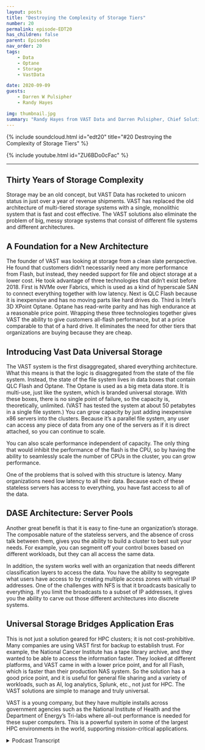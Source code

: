 ```yaml
---
layout: posts
title: "Destroying the Complexity of Storage Tiers"
number: 20
permalink: episode-EDT20
has_children: false
parent: Episodes
nav_order: 20
tags:
    - Data
    - Optane
    - Storage
    - VastData

date: 2020-09-09
guests:
    - Darren W Pulsipher
    - Randy Hayes

img: thumbnail.jpg
summary: "Randy Hayes from VAST Data and Darren Pulsipher, Chief Solutions Architect, Public Sector, Intel, discuss VAST Data’s innovative storage architecture that eliminates the need for tiers using NVMe over Fabrics, QLC Flash, and 3D XPoint Optane"
---
```


{% include soundcloud.html id="edt20" title="#20 Destroying the Complexity of Storage Tiers" %}

{% include youtube.html id="ZU6BDo0cFac" %}

---


## Thirty Years of Storage Complexity

Storage may be an old concept, but VAST Data has rocketed to unicorn status in just over a year of revenue shipments. VAST has replaced the old architecture of multi-tiered storage systems with a single, monolithic system that is fast and cost effective. The VAST solutions also eliminate the problem of big, messy storage systems that consist of different file systems and different architectures.

## A Foundation for a New Architecture

The founder of VAST was looking at storage from a clean slate perspective. He found that customers didn’t necessarily need any more performance from Flash, but instead, they needed support for file and object storage at a lower cost. He took advantage of three technologies that didn’t exist before 2018. First is NVMe over Fabrics, which is used as a kind of hyperscale SAN to connect everything together with low latency. Next is QLC Flash because it is inexpensive and has no moving parts like hard drives do. Third is Intel’s 3D XPoint Optane. Optane has read-write parity and has high endurance at a reasonable price point. Wrapping these three technologies together gives VAST the ability to give customers all-flash performance, but at a price comparable to that of a hard drive. It eliminates the need for other tiers that organizations are buying because they are cheap.

## Introducing Vast Data Universal Storage

The VAST system is the first disaggregated, shared everything architecture. What this means is that the logic is disaggregated from the state of the file system. Instead, the state of the file system lives in data boxes that contain QLC Flash and Optane. The Optane is used as a big meta data store. It is multi-use, just like the system, which is branded universal storage. With these boxes, there is no single point of failure, so the capacity is, theoretically, unlimited. (VAST has tested the system at about 50 petabytes in a single file system.) You can grow capacity by just adding inexpensive x86 servers into the clusters. Because it’s a parallel file system, any user can access any piece of data from any one of the servers as if it is direct attached, so you can continue to scale.

You can also scale performance independent of capacity. The only thing that would inhibit the performance of the flash is the CPU, so by having the ability to seamlessly scale the number of CPUs in the cluster, you can grow performance.

One of the problems that is solved with this structure is latency. Many organizations need low latency to all their data. Because each of these stateless servers has access to everything, you have fast access to all of the data.

## DASE Architecture: Server Pools

Another great benefit is that it is easy to fine-tune an organization’s storage. The composable nature of the stateless servers, and the absence of cross talk between them, gives you the ability to build a cluster to best suit your needs. For example, you can segment off your control boxes based on different workloads, but they can all access the same data.

In addition, the system works well with an organization that needs different classification layers to access the data. You have the ability to segregate what users have access to by creating multiple access zones with virtual IP addresses. One of the challenges with NFS is that it broadcasts basically to everything. If you limit the broadcasts to a subset of IP addresses, it gives you the ability to carve out those different architectures into discrete systems.


## Universal Storage Bridges Application Eras

This is not just a solution geared for HPC clusters; it is not cost-prohibitive. Many companies are using VAST first for backup to establish trust. For example, the National Cancer Institute has a tape library archive, and they wanted to be able to access the information faster. They looked at different platforms, and VAST came in with a lower price point, and for all Flash, which is faster than their production NAS system. So the solution has a good price point, and it is useful for general file sharing and a variety of workloads, such as AI, log analytics, Splunk, etc., not just for HPC. The VAST solutions are simple to manage and truly universal.

VAST is a young company, but they have multiple installs across government agencies such as the National Institute of Health and the Department of Energy’s Tri-labs where all-out performance is needed for these super computers. This is a powerful system in some of the largest HPC environments in the world, supporting mission-critical applications.


<details>
<summary> Podcast Transcript </summary>

<p></p>

</details>
